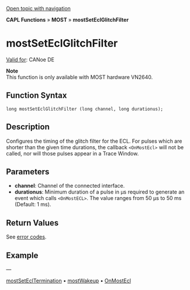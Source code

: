 [Open topic with navigation](../../../../../CANoeDEFamily.htm#Topics/CAPLFunctions/MOST/Functions/CAPLfunctionMOSTSetEclGlitchFilter.md)

**CAPL Functions** » **MOST** » **mostSetEclGlitchFilter**

# mostSetEclGlitchFilter

[Valid for](../../../Shared/FeatureAvailability.md): CANoe DE

**Note**  
This function is only available with MOST hardware VN2640.

## Function Syntax

```
long mostSetEclGlitchFilter (long channel, long durationus);
```

## Description

Configures the timing of the glitch filter for the ECL. For pulses which are shorter than the given time durations, the callback `<OnMostEcl>` will not be called, nor will those pulses appear in a Trace Window.

## Parameters

- **channel**: Channel of the connected interface.
- **durationus**: Minimum duration of a pulse in µs required to generate an event which calls `<OnMostECL>`. The value ranges from 50 µs to 50 ms (Default: 1 ms).

## Return Values

See [error codes](../CAPLfunctionsMOSTErrorCodes.md).

## Example

—

[mostSetEclTermination](CAPLfunctionMOSTSetGetEclTermination.md) • [mostWakeup](CAPLfunctionMOSTWakeup.md) • [OnMostEcl](../EventProcedures/CAPLfunctionOnMOSTEcl.md)
